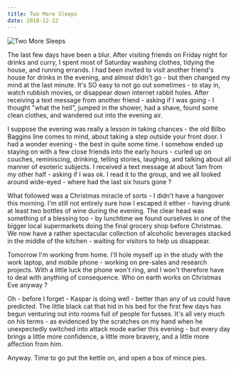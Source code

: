 ```yaml
---
title: Two More Sleeps
date: 2018-12-22
---
```


![Two More Sleeps](https://source.unsplash.com/cckf4TsHAuw/1600x900)

The last few days have been a blur. After visiting friends on Friday night for drinks and curry, I spent most of Saturday washing clothes, tidying the house, and running errands. I had been invited to visit another friend's house for drinks in the evening, and almost didn't go - but then changed my mind at the last minute. It's SO easy to not go out sometimes - to stay in, watch rubbish movies, or disappear down internet rabbit holes. After receiving a text message from another friend - asking if I was going - I thought "what the hell", jumped in the shower, had a shave, found some clean clothes, and wandered out into the evening air.

I suppose the evening was really a lesson in taking chances - the old Bilbo Baggins line comes to mind, about taking a step outside your front door. I had a wonder evening - the best in quite some time. I somehow ended up staying on with a few close friends into the early hours - curled up on couches, reminiscing, drinking, telling stories, laughing, and talking about all manner of esoteric subjects. I received a text message at about 1am from my other half - asking if I was ok. I read it to the group, and we all looked around wide-eyed - where had the last six hours gone ?

What followed was a Christmas miracle of sorts - I didn't have a hangover this morning. I'm still not entirely sure how I escaped it either - having drunk at least two bottles of wine during the evening. The clear head was something of a blessing too - by lunchtime we found ourselves in one of the bigger local supermarkets doing the final grocery shop before Christmas. We now have a rather spectacular collection of alcoholic beverages stacked in the middle of the kitchen - waiting for visitors to help us disappear.

Tomorrow I'm working from home. I'll hole myself up in the study with the work laptop, and mobile phone - working on pre-sales and research projects. With a little luck the phone won't ring, and I won't therefore have to deal with anything of consequence. Who on earth works on Christmas Eve anyway ?

Oh - before I forget - Kaspar is doing well - better than any of us could have predicted. The little black cat that hid in his bed for the first few days has begun venturing out into rooms full of people for fusses. It's all very much on his terms - as evidenced by the scratches on my hand when he unexpectedly switched into attack mode earlier this evening - but every day brings a little more confidence, a little more bravery, and a little more affection from him.

Anyway. Time to go put the kettle on, and open a box of mince pies.